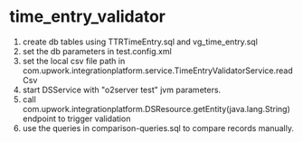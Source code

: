 # time_entry_validator

1. create db tables using TTRTimeEntry.sql and vg_time_entry.sql
2. set the db parameters in test.config.xml
3. set the local csv file path in com.upwork.integrationplatform.service.TimeEntryValidatorService.readCsv
4. start DSService with "o2server test" jvm parameters.
5. call com.upwork.integrationplatform.DSResource.getEntity(java.lang.String) endpoint to trigger validation
6. use the queries in comparison-queries.sql to compare records manually.
